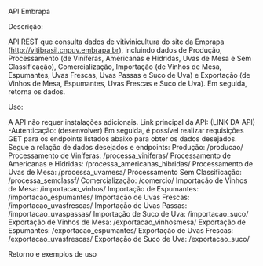 API Embrapa


Descrição:

API REST que consulta dados de vitivinicultura do site da Emprapa (http://vitibrasil.cnpuv.embrapa.br), incluindo dados de Produção, Processamento (de Viníferas, Americanas e Hídridas, Uvas de Mesa
e Sem Classificação), Comercialização, Importação (de Vinhos de Mesa, Espumantes, Uvas Frescas, Uvas Passas e Suco de Uva) e Exportação (de Vinhos de Mesa, Espumantes, Uvas Frescas e Suco de Uva).
Em seguida, retorna os dados.


Uso:

A API não requer instalações adicionais.
Link principal da API: (LINK DA API)
-Autenticação: (desenvolver)
Em seguida, é possível realizar requisições GET para os endpoints listados abaixo para obter os dados desejados. Segue a relação de dados desejados e endpoints:
Produção: /producao/
Processamento de Viníferas: /processa_viniferas/
Processamento de Americanas e Hídridas: /processa_americanas_hibridas/
Processamento de Uvas de Mesa: /processa_uvamesa/
Processamento Sem Classificação: /processa_semclassf/
Comercialização: /comercio/
Importação de Vinhos de Mesa: /importacao_vinhos/
Importação de Espumantes: /importacao_espumantes/
Importação de Uvas Frescas: /importacao_uvasfrescas/
Importação de Uvas Passas: /importacao_uvaspassas/
Importação de Suco de Uva: /importacao_suco/
Exportação de Vinhos de Mesa: /exportacao_vinhosmesa/
Exportação de Espumantes: /exportacao_espumantes/
Exportação de Uvas Frescas: /exportacao_uvasfrescas/
Exportação de Suco de Uva: /exportacao_suco/


Retorno e exemplos de uso



           
